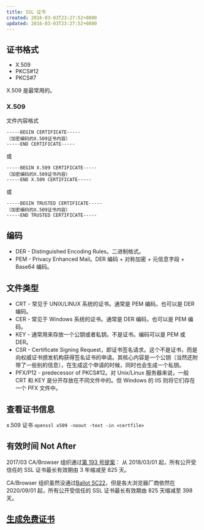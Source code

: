 ```yaml
---
title: SSL 证书
created: 2016-03-03T23:27:52+0800
updated: 2016-03-03T23:27:52+0800
---
```



## 证书格式

- X.509
- PKCS#12
- PKCS#7

X.509 是最常用的。

### X.509

文件内容格式

```
-----BEGIN CERTIFICATE-----
（加密编码的X.509证书内容）
-----END CERTIFICATE-----
```

或

```
-----BEGIN X.509 CERTIFICATE-----
（加密编码的X.509证书内容）
-----END X.509 CERTIFICATE-----
```

或

```
-----BEGIN TRUSTED CERTIFICATE-----
（加密编码的X.509证书内容）
-----END TRUSTED CERTIFICATE-----
```

## 编码

- DER - Distinguished Encoding Rules。二进制格式。
- PEM - Privacy Enhanced Mail。DER 编码 + 对称加密 + 元信息字段 + Base64 编码。

## 文件类型

- CRT - 常见于 UNIX/LINUX 系统的证书。通常是 PEM 编码，也可以是 DER 编码。
- CER - 常见于 Windows 系统的证书。通常是 DER 编码，也可以是 PEM 编码。
- KEY - 通常用来存放一个公钥或者私钥。不是证书。编码可以是 PEM 或 DER。
- CSR - Certificate Signing Request，即证书签名请求。这个不是证书，而是向权威证书颁发机构获得签名证书的申请。其核心内容是一个公钥（当然还附带了一些别的信息），在生成这个申请的时候，同时也会生成一个私钥。
- PFX/P12 - predecessor of PKCS#12。对 Unix/Linux 服务器来说，一般 CRT 和 KEY 是分开存放在不同文件中的。但 Windows 的 IIS 则将它们存在一个 PFX 文件中。

## 查看证书信息

x.509 证书 `openssl x509 -noout -text -in <certfile>`

## 有效时间 Not After

2017/03 CA/Browser 组织通过[第 193 号提案](https://cabforum.org/2017/03/17/ballot-193-825-day-certificate-lifetimes/)：
从 2018/03/01 起，所有公开受信任的 SSL 证书最长有效期由 3 年缩减至 825 天。

CA/Browser 组织虽然没通过[Ballot SC22](https://cabforum.org/2019/09/10/ballot-sc22-reduce-certificate-lifetimes-v2/)，但是各大浏览器厂商依然在 2020/09/01 起，所有公开受信任的 SSL 证书最长有效期由 825 天缩减至 398 天。

## [生成免费证书](./acme-cert.md)
